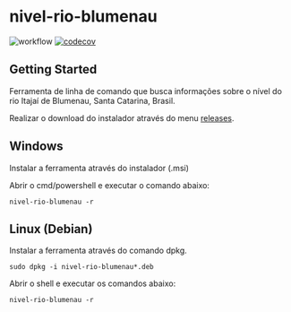 # nivel-rio-blumenau

![workflow](https://github.com/JandersonConstantino/nivel-rio-blumenau/actions/workflows/rust.yml/badge.svg)
[![codecov](https://codecov.io/gh/JandersonConstantino/nivel-rio-blumenau/graph/badge.svg?token=5EWA1ED191)](https://codecov.io/gh/JandersonConstantino/nivel-rio-blumenau)

## Getting Started

Ferramenta de linha de comando que busca informações sobre o nível do rio Itajaí de Blumenau, Santa Catarina, Brasil.

Realizar o download do instalador através do menu [releases](https://github.com/JandersonConstantino/nivel-rio-blumenau/releases).

## Windows

Instalar a ferramenta através do instalador (.msi)

Abrir o cmd/powershell e executar o comando abaixo:

```shell
nivel-rio-blumenau -r
```

## Linux (Debian)

Instalar a ferramenta através do comando dpkg.

```shell
sudo dpkg -i nivel-rio-blumenau*.deb
```

Abrir o shell e executar os comandos abaixo:

```shell
nivel-rio-blumenau -r
```
